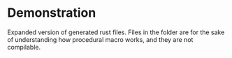 # Demonstration

Expanded version of generated rust files. Files in the folder are for the sake
of understanding how procedural macro works, and they are not compilable.
